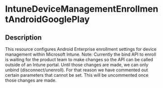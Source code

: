 
# IntuneDeviceManagementEnrollmentAndroidGooglePlay

## Description

This resource configures Android Enterprise enrollment settings for device management within Microsoft Intune.
Note: Currently the bind API to enroll is waiting for the product team to make changes so the API can be called outside of an Intune portal. Until those changes are made, we can only unbind (disconnect/unenroll). For that reason we have commented out certain parameters that cannot be set. This will be uncommented once those changes are made.
